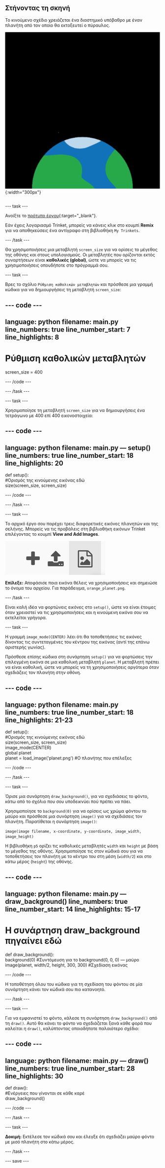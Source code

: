 ## Στήνοντας τη σκηνή

<div style="display: flex; flex-wrap: wrap">
<div style="flex-basis: 200px; flex-grow: 1; margin-right: 15px;">
Το κινούμενο σχέδιο χρειάζεται ένα διαστημικό υπόβαθρο με έναν πλανήτη από τον οποίο θα εκτοξευτεί ο πύραυλος.
</div>
<div>

![Ένας πλανήτης σε μαύρο φόντο.](images/step_2.png){:width="300px"}

</div>
</div>

--- task ---

Ανοίξτε το [πρότυπο έργου](https://trinket.io/python/f2199f5a8c){:target="_blank"}.

Εάν έχεις λογαριασμό Trinket, μπορείς να κάνεις κλικ στο κουμπί **Remix** για να αποθηκεύσεις ένα αντίγραφο στη βιβλιοθήκη `My Trinkets`.

--- /task ---

Θα χρησιμοποιήσεις μια μεταβλητή `screen_size` για να ορίσεις το μέγεθος της οθόνης και στους υπολογισμούς. Οι μεταβλητές που ορίζονται εκτός συναρτήσεων είναι **καθολικές (global)**, ώστε να μπορείς να τις χρησιμοποιήσεις οπουδήποτε στο πρόγραμμά σου.

--- task ---

Βρες το σχόλιο `Ρύθμιση καθολικών μεταβλητών` και πρόσθεσε μια γραμμή κώδικα για να δημιουργήσεις τη μεταβλητή `screen_size`:

--- code ---
---
language: python filename: main.py line_numbers: true line_number_start: 7
line_highlights: 8
---

# Ρύθμιση καθολικών μεταβλητών
screen_size = 400

--- /code ---

--- /task ---

--- task ---

Χρησιμοποίησε τη μεταβλητή `screen_size` για να δημιουργήσεις ένα τετράγωνο με 400 επί 400 εικονοστοιχεία:

--- code ---
---
language: python filename: main.py — setup() line_numbers: true line_number_start: 18
line_highlights: 20
---

def setup():   
#Ορισμός της κινούμενης εικόνας εδώ   
size(screen_size, screen_size)


--- /code ---

--- /task ---

--- task ---

Το αρχικό έργο σου παρέχει τρεις διαφορετικές εικόνες πλανητών και της σελήνης. Μπορείς να τις προβάλεις στη βιβλιοθήκη εικόνων Trinket επιλέγοντας το κουμπί **View and Add Images**.

![Ένα σύμβολο συν, ένα σύμβολο μεταφόρτωσης και ένα σύμβολο εικόνας. Το σύμβολο της εικόνας έχει επισημανθεί.](images/trinket_image.png)

**Επίλεξε:** Αποφάσισε ποια εικόνα θέλεις να χρησιμοποιήσεις και σημειώσε το όνομα του αρχείου. Για παράδειγμα, `orange_planet.png`.

--- /task ---

Είναι καλή ιδέα να φορτώνεις εικόνες στο `setup()`, ώστε να είναι έτοιμες όταν χρειαστεί να τις χρησιμοποιήσεις και η κινούμενη εικόνα σου να εκτελείται γρήγορα.

--- task ---

Η γραμμή `image_mode(CENTER)` λέει ότι θα τοποθετήσεις τις εικόνες δίνοντας τις συντεταγμένες του κέντρου της εικόνας (αντί της επάνω αριστερής γωνίας).

Πρόσθεσε επίσης κώδικα στη συνάρτηση `setup()` για να φορτώσεις την επιλεγμένη εικόνα σε μια καθολική μεταβλητή `planet`. Η μεταβλητή πρέπει να είναι καθολική, ώστε να μπορείς να τη χρησιμοποιήσεις αργότερα όταν σχεδιάζεις τον πλανήτη στην οθόνη.

--- code ---
---
language: python filename: main.py line_numbers: true line_number_start: 18
line_highlights: 21-23
---

def setup():   
#Ορισμός της κινούμενης εικόνας εδώ   
size(screen_size, screen_size)   
image_mode(CENTER)   
global planet   
planet = load_image('planet.png') #Ο πλανήτης που επέλεξες


--- /code ---

--- /task ---

--- task ---

Όρισε μια συνάρτηση `draw_background()`, για να σχεδιάσεις το φόντο, κάτω από το σχόλιο που σου υποδεικνύει πού πρέπει να πάει.

Χρησιμοποίησε το `background(0)` για να ορίσεις ως χρώμα φόντου το μαύρο και πρόσθεσε μια συνάρτηση `image()` για να σχεδιάσεις τον πλανήτη. Παρατίθεται η συνάρτηση `image()`:

`image(image filename, x-coordinate, y-coordinate, image_width, image_height)`

Η βιβλιοθήκη `p5` ορίζει τις καθολικές μεταβλητές `width` και `height` με βάση το μέγεθος της οθόνης. Χρησιμοποίησε τις στον κώδικά σου για να τοποθετήσεις τον πλανήτη με το κέντρο του στη μέση (`width/2`) και στο κάτω μέρος (`height`) της οθόνης.

--- code ---
---
language: python filename: main.py — draw_background() line_numbers: true line_number_start: 14
line_highlights: 15-17
---

# Η συνάρτηση draw_background πηγαίνει εδώ
def draw_background():   
background(0) #Συντόμευση για το background(0, 0, 0) — μαύρο    
image(planet, width/2, height, 300, 300) #Σχεδίαση εικόνας


--- /code ---

Η τοποθέτηση όλου του κώδικα για τη σχεδίαση του φόντου σε μία συνάρτηση κάνει τον κώδικά σου πιο κατανοητό.

--- /task ---

--- task ---

Για να εμφανιστεί το φόντο, κάλεσε τη συνάρτηση `draw_background()` από τη `draw()`. Αυτό θα κάνει το φόντο να σχεδιάζεται ξανά κάθε φορά που καλείται η `draw()`, καλύπτοντας οποιοδήποτε παλαιότερο σχέδιο:

--- code ---
---
language: python filename: main.py — draw() line_numbers: true line_number_start: 28
line_highlights: 30
---

def draw():   
#Ενέργειες που γίνονται σε κάθε καρέ    
draw_background()

--- /code ---

--- /task ---

--- task ---

**Δοκιμή:** Εκτέλεσε τον κώδικά σου και έλεγξε ότι σχεδιάζει μαύρο φόντο με μισό πλανήτη στο κάτω μέρος.

--- /task ---

--- save ---
